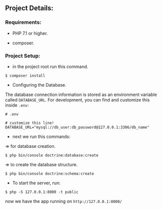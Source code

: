 ## Project Details:

### Requirements:

- PHP 7.1 or higher.

- composer.

### Project Setup:

- in the project root run this command.

```
$ composer install
```
- Configuring the Database.

The database connection information is stored as an environment variable called ```DATABASE_URL```. For development, you can find and customize this inside ```.env```:
```
# .env

# customize this line!
DATABASE_URL="mysql://db_user:db_password@127.0.0.1:3306/db_name"
```

- next we run this commands:

=> for database creation.
```
$ php bin/console doctrine:database:create 
```
=> to create the database structure.
``` 
$ php bin/console doctrine:schema:create
```
- To start the server, run:
```
$ php -S 127.0.0.1:8000 -t public
```
now we have the app running on ``` http://127.0.0.1:8000/ ```
